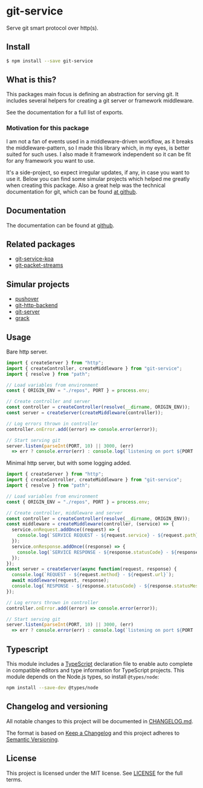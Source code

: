 # git-service

Serve git smart protocol over http(s).

## Install

```sh
$ npm install --save git-service
```

## What is this?

This packages main focus is defining an abstraction for serving git. It
includes several helpers for creating a git server or framework middleware.

See the documentation for a full list of exports.

### Motivation for this package

I am not a fan of events used in a middleware-driven workflow, as it breaks the
middleware-pattern, so I made this library which, in my eyes, is better suited for such
uses. I also made it framework independent so it can be fit for any framework you want to
use.

It's a side-project, so expect irregular updates, if any, in case you want to use it.
Below you can find some simular projects which helped me greatly when creating this
package. Also a great help was the technical documentation for git, which can be found
[at github](https://github.com/git/git/blob/master/Documentation/technical).

## Documentation

The documentation can be  found at [github](.).

## Related packages

- [git-service-koa](https://www.npmjs.com/package/git-service-koa)
- [git-packet-streams](https://www.npmjs.com/package/git-packet-streams)

## Simular projects

- [pushover](https://github.com/substack/pushover)
- [git-http-backend](https://github.com/substack/git-http-backend)
- [git-server](https://github.com/stackdot/NodeJS-Git-Server)
- [grack](https://github.com/schacon/grack)

## Usage

Bare http server.

```js
import { createServer } from "http";
import { createController, createMiddleware } from "git-service";
import { resolve } from "path";

// Load variables from environment
const { ORIGIN_ENV = "./repos", PORT } = process.env;

// Create controller and server
const controller = createController(resolve(__dirname, ORIGIN_ENV));
const server = createServer(createMiddleware(controller));

// Log errors thrown in controller
controller.onError.add((error) => console.error(error));

// Start serving git
server.listen(parseInt(PORT, 10) || 3000, (err)
  => err ? console.error(err) : console.log(`listening on port ${PORT || 3000}`));
```

Minimal http server, but with some logging added.

```js
import { createServer } from "http";
import { createController, createMiddleware } from "git-service";
import { resolve } from "path";

// Load variables from environment
const { ORIGIN_ENV = "./repos", PORT } = process.env;

// Create controller, middleware and server
const controller = createController(resolve(__dirname, ORIGIN_ENV));
const middleware = createMiddleware(controller, (service) => {
  service.onRequest.addOnce((request) => {
    console.log(`SERVICE REQUEST - ${request.service} - ${request.path}`);
  });
  service.onResponse.addOnce((response) => {
    console.log(`SERVICE RESPONSE - ${response.statusCode} - ${response.statusMessage}`);
  });
});
const server = createServer(async function(request, response) {
  console.log(`REQUEST - ${request.method} - ${request.url}`);
  await middleware(request, response);
  console.log(`RESPONSE - ${response.statusCode} - ${response.statusMessage}`);
});

// Log errors thrown in controller
controller.onError.add((error) => console.error(error));

// Start serving git
server.listen(parseInt(PORT, 10) || 3000, (err)
  => err ? console.error(err) : console.log(`listening on port ${PORT || 3000}`));
```

## Typescript

This module includes a [TypeScript](https://www.typescriptlang.org/)
declaration file to enable auto complete in compatible editors and type
information for TypeScript projects. This module depends on the Node.js
types, so install `@types/node`:

```sh
npm install --save-dev @types/node
```

## Changelog and versioning

All notable changes to this project will be documented in [CHANGELOG.md](./CHANGELOG.md).

The format is based on [Keep a Changelog](http://keepachangelog.com/en/1.0.0/)
and this project adheres to [Semantic Versioning](http://semver.org/spec/v2.0.0.html).

## License

This project is licensed under the MIT license. See [LICENSE](./LICENSE) for the full terms.
